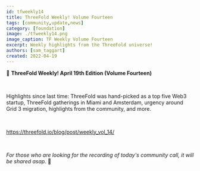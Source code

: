 ```yaml
---
id: tfweekly14
title: ThreeFold Weekly! Volume Fourteen
tags: [community,update,news]
category: [foundation]
image: ./tfweekly14.png
image_caption: TF Weekly Volume Fourteen
excerpt: Weekly highlights from the ThreeFold universe!
authors: [sam_taggart]
created: 2022-04-19
---
```


📰 **ThreeFold Weekly! April 19th Edition (Volume Fourteen)**

<br/>

Highlights since last time: ThreeFold was hand-picked as a top five Web3 startup, ThreeFold gatherings in Miami and Amsterdam, urgency around Grid 3 migration, highlights from the community, and more.

<br/>

https://threefold.io/blog/post/weekly_vol_14/

<br/>

*For those who are looking for the recording of today's community call, it will be shared asap.* 🙏